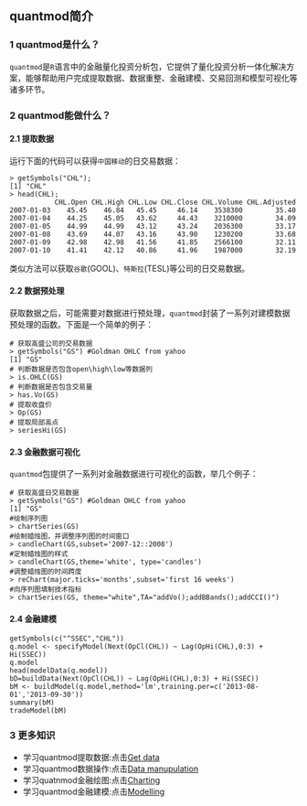 ## quantmod简介

### 1 quantmod是什么？


`quantmod`是`R`语言中的金融量化投资分析包，它提供了量化投资分析一体化解决方案，能够帮助用户完成提取数据、数据重整、金融建模、交易回测和模型可视化等诸多环节。


### 2 quantmod能做什么？

#### 2.1  提取数据

运行下面的代码可以获得`中国移动`的日交易数据：

``` {r}
> getSymbols("CHL");
[1] "CHL"
> head(CHL);
           CHL.Open CHL.High CHL.Low CHL.Close CHL.Volume CHL.Adjusted
2007-01-03    45.45    46.84   45.45     46.14    3538300        35.40
2007-01-04    44.25    45.05   43.62     44.43    3210000        34.09
2007-01-05    44.99    44.99   43.12     43.24    2036300        33.17
2007-01-08    43.69    44.07   43.16     43.90    1230200        33.68
2007-01-09    42.98    42.98   41.56     41.85    2566100        32.11
2007-01-10    41.41    42.12   40.86     41.96    1987000        32.19

```

类似方法可以获取`谷歌`(GOOL)、`特斯拉`(TESL)等公司的日交易数据。

#### 2.2 数据预处理

获取数据之后，可能需要对数据进行预处理，`quantmod`封装了一系列对建模数据预处理的函数。下面是一个简单的例子：

``` {r}
# 获取高盛公司的交易数据
> getSymbols("GS") #Goldman OHLC from yahoo
[1] "GS"
# 判断数据是否包含open\high\low等数据列
> is.OHLC(GS) 
# 判断数据是否包含交易量
> has.Vo(GS)
# 提取收盘价
> Op(GS) 
# 提取局部高点
> seriesHi(GS) 
```

#### 2.3 金融数据可视化

`quantmod`包提供了一系列对金融数据进行可视化的函数，举几个例子：

```{r}
# 获取高盛日交易数据
> getSymbols("GS") #Goldman OHLC from yahoo
[1] "GS"
#绘制序列图
> chartSeries(GS) 
#绘制蜡烛图，并调整序列图的时间窗口
> candleChart(GS,subset='2007-12::2008')
#定制蜡烛图的样式
> candleChart(GS,theme='white', type='candles')
#调整蜡烛图的时间跨度
> reChart(major.ticks='months',subset='first 16 weeks') 
#向序列图填制技术指标
> chartSeries(GS, theme="white",TA="addVo();addBBands();addCCI()") 
```

#### 2.4 金融建模

```{r}
getSymbols(c("^SSEC","CHL"))
q.model <- specifyModel(Next(OpCl(CHL)) ~ Lag(OpHi(CHL),0:3) + Hi(SSEC))
q.model
head(modelData(q.model))
bD=buildData(Next(OpCl(CHL)) ~ Lag(OpHi(CHL),0:3) + Hi(SSEC))
bM <- buildModel(q.model,method='lm',training.per=c('2013-08-01','2013-09-30'))
summary(bM)
tradeModel(bM)
```
### 3 更多知识

* 学习quantmod提取数据:点击[Get data](https://github.com/dengyishuo/Notes/blob/master/quantmod/get_data.md)
* 学习quantmod数据操作:点击[Data manupulation](https://github.com/dengyishuo/Notes/blob/master/quantmod/Data_manupulation.md)
* 学习quatnmod金融绘图:点击[Charting](https://github.com/dengyishuo/Notes/blob/master/quantmod/Charting.md)
* 学习quantmod金融建模:点击[Modelling](https://github.com/dengyishuo/Notes/blob/master/quantmod/Modelling.md)
